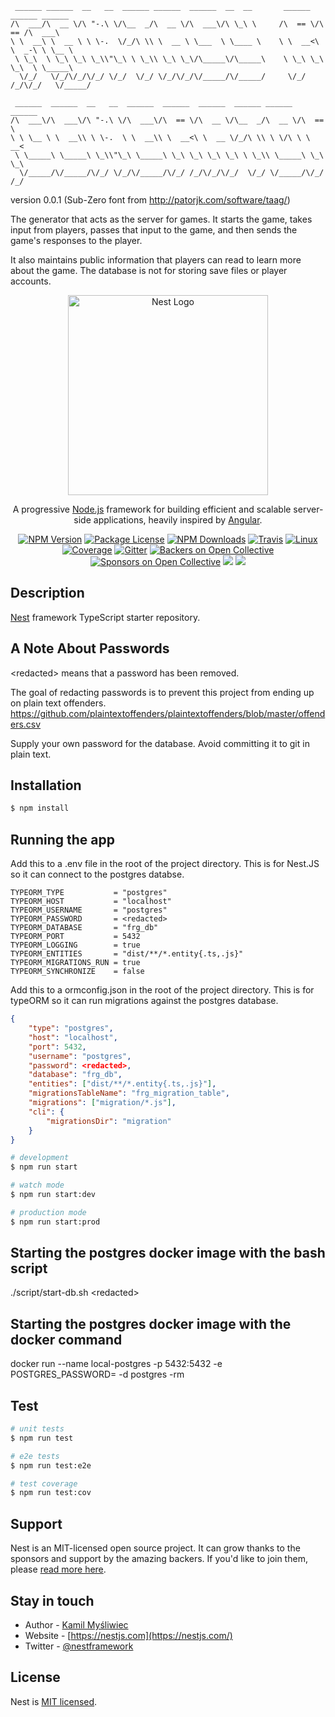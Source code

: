 ```text
 ______ ______  __   __  ______ ______  ______  __  __       ______  ______ ______
/\  ___/\  __ \/\ "-.\ \/\__  _/\  __ \/\  ___\/\ \_\ \     /\  == \/\  == /\  ___\
\ \  __\ \  __ \ \ \-.  \/_/\ \\ \  __ \ \___  \ \____ \    \ \  __<\ \  _-\ \ \__ \
 \ \_\  \ \_\ \_\ \_\\"\_\ \ \_\\ \_\ \_\/\_____\/\_____\    \ \_\ \_\ \_\  \ \_____\
  \/_/   \/_/\/_/\/_/ \/_/  \/_/ \/_/\/_/\/_____/\/_____/     \/_/ /_/\/_/   \/_____/

 ______  ______  __   __  ______  ______  ______  ______ ______  ______
/\  ___\/\  ___\/\ "-.\ \/\  ___\/\  == \/\  __ \/\__  _/\  __ \/\  == \
\ \ \__ \ \  __\\ \ \-.  \ \  __\\ \  __<\ \  __ \/_/\ \\ \ \/\ \ \  __<
 \ \_____\ \_____\ \_\\"\_\ \_____\ \_\ \_\ \_\ \_\ \ \_\\ \_____\ \_\ \_\
  \/_____/\/_____/\/_/ \/_/\/_____/\/_/ /_/\/_/\/_/  \/_/ \/_____/\/_/ /_/

```
version 0.0.1
(Sub-Zero font from http://patorjk.com/software/taag/)

The generator that acts as the server for games.
It starts the game, takes input from players, passes that input to the game,
and then sends the game's responses to the player.

It also maintains public information that players can read to learn more about the game.
The database is not for storing save files or player accounts.

<p align="center">
  <a href="http://nestjs.com/" target="blank"><img src="https://nestjs.com/img/logo_text.svg" width="320" alt="Nest Logo" /></a>
</p>

[travis-image]: https://api.travis-ci.org/nestjs/nest.svg?branch=master
[travis-url]: https://travis-ci.org/nestjs/nest
[linux-image]: https://img.shields.io/travis/nestjs/nest/master.svg?label=linux
[linux-url]: https://travis-ci.org/nestjs/nest

  <p align="center">A progressive <a href="http://nodejs.org" target="blank">Node.js</a> framework for building efficient and scalable server-side applications, heavily inspired by <a href="https://angular.io" target="blank">Angular</a>.</p>
    <p align="center">
<a href="https://www.npmjs.com/~nestjscore"><img src="https://img.shields.io/npm/v/@nestjs/core.svg" alt="NPM Version" /></a>
<a href="https://www.npmjs.com/~nestjscore"><img src="https://img.shields.io/npm/l/@nestjs/core.svg" alt="Package License" /></a>
<a href="https://www.npmjs.com/~nestjscore"><img src="https://img.shields.io/npm/dm/@nestjs/core.svg" alt="NPM Downloads" /></a>
<a href="https://travis-ci.org/nestjs/nest"><img src="https://api.travis-ci.org/nestjs/nest.svg?branch=master" alt="Travis" /></a>
<a href="https://travis-ci.org/nestjs/nest"><img src="https://img.shields.io/travis/nestjs/nest/master.svg?label=linux" alt="Linux" /></a>
<a href="https://coveralls.io/github/nestjs/nest?branch=master"><img src="https://coveralls.io/repos/github/nestjs/nest/badge.svg?branch=master#5" alt="Coverage" /></a>
<a href="https://gitter.im/nestjs/nestjs?utm_source=badge&utm_medium=badge&utm_campaign=pr-badge&utm_content=body_badge"><img src="https://badges.gitter.im/nestjs/nestjs.svg" alt="Gitter" /></a>
<a href="https://opencollective.com/nest#backer"><img src="https://opencollective.com/nest/backers/badge.svg" alt="Backers on Open Collective" /></a>
<a href="https://opencollective.com/nest#sponsor"><img src="https://opencollective.com/nest/sponsors/badge.svg" alt="Sponsors on Open Collective" /></a>
  <a href="https://paypal.me/kamilmysliwiec"><img src="https://img.shields.io/badge/Donate-PayPal-dc3d53.svg"/></a>
  <a href="https://twitter.com/nestframework"><img src="https://img.shields.io/twitter/follow/nestframework.svg?style=social&label=Follow"></a>
</p>
  <!--[![Backers on Open Collective](https://opencollective.com/nest/backers/badge.svg)](https://opencollective.com/nest#backer)
  [![Sponsors on Open Collective](https://opencollective.com/nest/sponsors/badge.svg)](https://opencollective.com/nest#sponsor)-->

## Description

[Nest](https://github.com/nestjs/nest) framework TypeScript starter repository.

## A Note About Passwords

\<redacted\> means that a password has been removed.

The goal of redacting passwords is to prevent this project from ending up on plain text offenders.
https://github.com/plaintextoffenders/plaintextoffenders/blob/master/offenders.csv

Supply your own password for the database. Avoid committing it to git in plain text.

## Installation

```bash
$ npm install
```

## Running the app

Add this to a .env file in the root of the project directory.
This is for Nest.JS so it can connect to the postgres databse.
```env
TYPEORM_TYPE           = "postgres"
TYPEORM_HOST           = "localhost"
TYPEORM_USERNAME       = "postgres"
TYPEORM_PASSWORD       = <redacted>
TYPEORM_DATABASE       = "frg_db"
TYPEORM_PORT           = 5432
TYPEORM_LOGGING        = true
TYPEORM_ENTITIES       = "dist/**/*.entity{.ts,.js}"
TYPEORM_MIGRATIONS_RUN = true
TYPEORM_SYNCHRONIZE    = false
```

Add this to a ormconfig.json in the root of the project directory.
This is for typeORM so it can run migrations against the postgres database.
```json
{
    "type": "postgres",
    "host": "localhost",
    "port": 5432,
    "username": "postgres",
    "password": <redacted>,
    "database": "frg_db",
    "entities": ["dist/**/*.entity{.ts,.js}"],
    "migrationsTableName": "frg_migration_table",
    "migrations": ["migration/*.js"],
    "cli": {
        "migrationsDir": "migration"
    }
}
```

```bash
# development
$ npm run start

# watch mode
$ npm run start:dev

# production mode
$ npm run start:prod
```

## Starting the postgres docker image with the bash script
./script/start-db.sh \<redacted\>


## Starting the postgres docker image with the docker command
docker run --name local-postgres -p 5432:5432 -e POSTGRES_PASSWORD=<redacted> -d postgres -rm

## Test

```bash
# unit tests
$ npm run test

# e2e tests
$ npm run test:e2e

# test coverage
$ npm run test:cov
```

## Support

Nest is an MIT-licensed open source project. It can grow thanks to the sponsors and support by the amazing backers. If you'd like to join them, please [read more here](https://docs.nestjs.com/support).

## Stay in touch

- Author - [Kamil Myśliwiec](https://kamilmysliwiec.com)
- Website - [https://nestjs.com](https://nestjs.com/)
- Twitter - [@nestframework](https://twitter.com/nestframework)

## License

  Nest is [MIT licensed](LICENSE).
